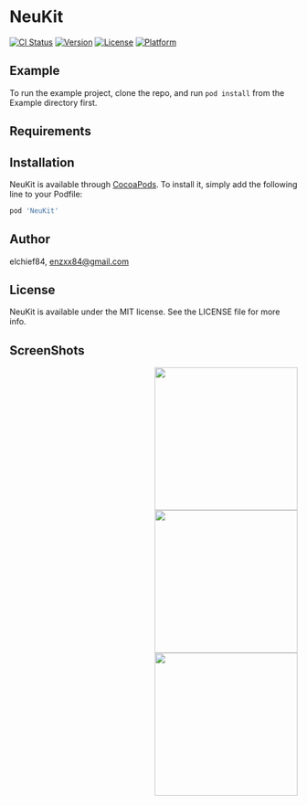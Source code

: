 # NeuKit

[![CI Status](https://img.shields.io/travis/vromano84/NeuKit.svg?style=flat)](https://travis-ci.org/vromano84/NeuKit)
[![Version](https://img.shields.io/cocoapods/v/NeuKit.svg?style=flat)](https://cocoapods.org/pods/NeuKit)
[![License](https://img.shields.io/cocoapods/l/NeuKit.svg?style=flat)](https://cocoapods.org/pods/NeuKit)
[![Platform](https://img.shields.io/cocoapods/p/NeuKit.svg?style=flat)](https://cocoapods.org/pods/NeuKit)

## Example

To run the example project, clone the repo, and run `pod install` from the Example directory first.

## Requirements

## Installation

NeuKit is available through [CocoaPods](https://cocoapods.org). To install
it, simply add the following line to your Podfile:

```ruby
pod 'NeuKit'
```

## Author

elchief84, enzxx84@gmail.com

## License

NeuKit is available under the MIT license. See the LICENSE file for more info.

## ScreenShots

<div style="text-align: right"><img src="http://www.enzoromano.eu/neukit/neukit-views.png" width="250"></div>
<div style="text-align: right"><img src="http://www.enzoromano.eu/neukit/neukit-buttons.png" width="250"></div>
<div style="text-align: right"><img src="http://www.enzoromano.eu/neukit/neukit-buttons.png" width="250"></div>
